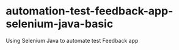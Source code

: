 # automation-test-feedback-app-selenium-java-basic
Using Selenium Java to automate test Feedback app
